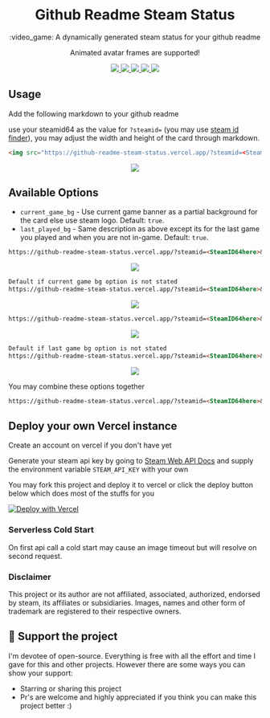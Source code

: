 <p align="center">
  <h1 align="center">Github Readme Steam Status</h1>
  <p align="center">:video_game: A dynamically generated steam status for your github readme</p>
  <p align="center">Animated avatar frames are supported!</p>
</p>
</p>
<p align="center">
  <a href="https://github.com/FN-FAL113/github-readme-steam-status/issues">
    <img src="https://img.shields.io/github/issues/FN-FAL113/github-readme-steam-status"/> 
  </a>
  <a href="https://github.com/FN-FAL113/github-readme-steam-status/pulls">
    <img src="https://img.shields.io/github/issues-pr/FN-FAL113/github-readme-steam-status"/> 
  </a>
  <a href="https://github.com/FN-FAL113/github-readme-steam-status/network/members">
    <img src="https://img.shields.io/github/forks/FN-FAL113/github-readme-steam-status"/> 
  </a>  
  <a href="https://github.com/FN-FAL113/github-readme-steam-status/stargazers">
    <img src="https://img.shields.io/github/stars/FN-FAL113/github-readme-steam-status"/> 
  </a>
  <a href="https://github.com/FN-FAL113/github-readme-steam-status/LICENSE">
    <img src="https://img.shields.io/github/license/FN-FAL113/github-readme-steam-status"/> 
  </a> 
</p>

## Usage

Add the following markdown to your github readme

use your steamid64 as the value for ```?steamid=``` (you may use [steam id finder](https://www.steamidfinder.com/)), you may adjust the width and height of the card through markdown.

```md
<img src="https://github-readme-steam-status.vercel.app/?steamid=<SteamID64 here>"/>
```

<p align="center">
  <img align="center" src="https://github.com/FN-FAL113/github-readme-steam-status/assets/88238718/e362b289-11c2-444f-8546-4f99aa621535"/>
</p>

## Available Options

-   `current_game_bg` - Use current game banner as a partial background for the card else use steam logo. Default: `true`.
-   `last_played_bg` - Same description as above except its for the last game you played and when you are not in-game. Default: `true`.

```md
https://github-readme-steam-status.vercel.app/?steamid=<SteamID64here>&current_game_bg=false
```

<p align="center">
  <img align="center" src="https://github.com/FN-FAL113/github-readme-steam-status/assets/88238718/687e6f4f-0228-461a-9e62-bf032373b373"/>
</p>

```md
Default if current game bg option is not stated
https://github-readme-steam-status.vercel.app/?steamid=<SteamID64here>&current_game_bg=true
```

<p align="center">
  <img align="center" src="https://github.com/FN-FAL113/github-readme-steam-status/assets/88238718/210c475e-1b3f-4b25-8419-0de192908171"/>
</p>

```md
https://github-readme-steam-status.vercel.app/?steamid=<SteamID64here>&last_played_bg=false
```

<p align="center">
  <img align="center" src="https://github.com/FN-FAL113/github-readme-steam-status/assets/88238718/eb64d409-5475-4428-aebe-8828a5e3131c"/>
</p>

```md
Default if last game bg option is not stated
https://github-readme-steam-status.vercel.app/?steamid=<SteamID64here>&last_played_bg=true
```

<p align="center">
  <img align="center" src="https://github.com/FN-FAL113/github-readme-steam-status/assets/88238718/5a3bc100-3e9a-47d3-9752-95c1c93246ca"/>
</p>

You may combine these options together
```md
https://github-readme-steam-status.vercel.app/?steamid=<SteamID64here>&current_game_bg=true&last_played_bg=true
```

## Deploy your own Vercel instance

Create an account on vercel if you don't have yet

Generate your steam api key by going to [Steam Web API Docs](https://steamcommunity.com/dev) and supply the environment variable ```STEAM_API_KEY``` with your own

You may fork this project and deploy it to vercel or click the deploy button below which does most of the stuffs for you

[![Deploy with Vercel](https://vercel.com/button)](https://vercel.com/new/clone?repository-url=https%3A%2F%2Fgithub.com%2FFN-FAL113%2Fgithub-readme-steam-status&env=STEAM_API_KEY)

### Serverless Cold Start
On first api call a cold start may cause an image timeout but will resolve on second request.

### Disclaimer
This project or its author are not affiliated, associated, authorized, endorsed by steam, its affiliates or subsidiaries. Images, names and other form of trademark are registered to their respective owners.

## :sparkling_heart: Support the project

I'm devotee of open-source. Everything is free with all the effort and time I gave for this and other projects. However there are some ways you can show your support:

- Starring or sharing this project
- Pr's are welcome and highly appreciated if you think you can make this project better :)
